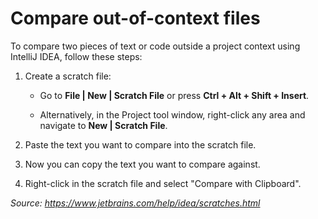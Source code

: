 # Compare out-of-context files

To compare two pieces of text or code outside a project context using IntelliJ IDEA, follow these steps:

1. Create a scratch file:
  
    - Go to **File | New | Scratch File** or press **Ctrl + Alt + Shift + Insert**.

    - Alternatively, in the Project tool window, right-click any area and navigate to **New | Scratch File**.

2. Paste the text you want to compare into the scratch file.

3. Now you can copy the text you want to compare against.

4. Right-click in the scratch file and select "Compare with Clipboard".

_Source: https://www.jetbrains.com/help/idea/scratches.html_

